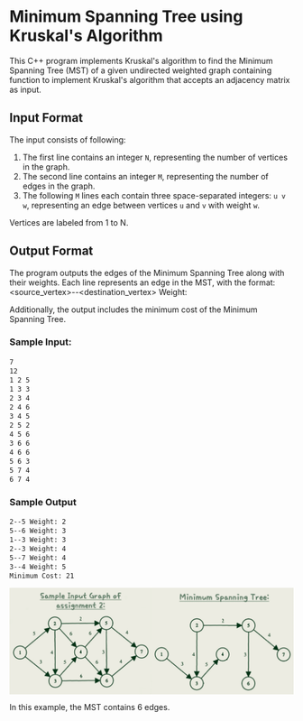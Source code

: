 # Minimum Spanning Tree using Kruskal's Algorithm

This C++ program implements Kruskal's algorithm to find the Minimum Spanning Tree (MST) of a given undirected weighted graph containing function to implement Kruskal's algorithm that accepts an adjacency matrix as input.

## Input Format

The input consists of following:

1. The first line contains an integer `N`, representing the number of vertices in the graph.
2. The second line contains an integer `M`, representing the number of edges in the graph.
3. The following `M` lines each contain three space-separated integers: `u v w`, representing an edge between vertices `u` and `v` with weight `w`.

Vertices are labeled from 1 to N.

## Output Format

The program outputs the edges of the Minimum Spanning Tree along with their weights. Each line represents an edge in the MST, with the format:
<source_vertex>--<destination_vertex> Weight: <weight>

Additionally, the output includes the minimum cost of the Minimum Spanning Tree.

### Sample Input:
```
7
12
1 2 5
1 3 3
2 3 4
2 4 6
3 4 5
2 5 2
4 5 6
3 6 6
4 6 6
5 6 3
5 7 4
6 7 4
```

### Sample Output

```
2--5 Weight: 2
5--6 Weight: 3
1--3 Weight: 3
2--3 Weight: 4
5--7 Weight: 4
3--4 Weight: 5
Minimum Cost: 21
```

<div style="display: flex;">
    <img src="https://github.com/maerifat/kruskal/blob/main/images/input.png?raw=true" alt="Sample Input" style="width: 50%;">
    <img src="https://github.com/maerifat/kruskal/blob/main/images/output.png?raw=true" alt="Sample Output" style="width: 50%;">
</div>

In this example, the MST contains 6 edges.
